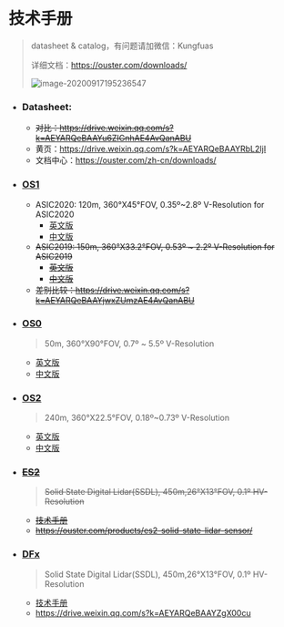 # 技术手册

> datasheet & catalog，有问题请加微信：Kungfuas
>
> 详细文档：https://ouster.com/downloads/
>
> ![image-20200917195236547](catalog.assets/image-20200917195236547.png)

- ### Datasheet:

  - ~~对比：https://drive.weixin.qq.com/s?k=AEYARQeBAAYu6ZIGnhAE4AvQanABU~~
  - 黄页：https://drive.weixin.qq.com/s?k=AEYARQeBAAYRbL2IjI
  - 文档中心：https://ouster.com/zh-cn/downloads/

- ### [OS1](https://ouster.com/products/os1-lidar-sensor/)

  - ASIC2020:   120m, 360°X45°FOV, 0.35º~2.8º V-Resolution for ASIC2020
    - [英文版](https://data.ouster.io/downloads/datasheets/datasheet-revd-v2p1-os1.pdf)
    - [中文版](https://ouster.oss-cn-shanghai.aliyuncs.com/firmware%20v2.1/CN-datasheet-revd-v2p1-os1.pdf)
  - ~~ASIC2019:   150m,  360°X33.2°FOV, 0.53º ~ 2.2º V-Resolution for ASIC2019~~
    - ~~[英文版](https://data.ouster.io/downloads/datasheets/datasheet-gen1-v2p0-os1.pdf)~~
    - ~~[中文版](https://ouster.oss-cn-shanghai.aliyuncs.com/firmware%20v2.0/CN-Datasheet-gen1-v2p0-os1.pdf)~~
  - ~~差别比较：https://drive.weixin.qq.com/s?k=AEYARQeBAAYjwxZUmzAE4AvQanABU~~
  
- ### [OS0](https://ouster.com/products/os0-lidar-sensor/)

  > 50m, 360°X90°FOV, 0.7º ~ 5.5º V-Resolution
  
  - [英文版](https://data.ouster.io/downloads/datasheets/datasheet-revd-v2p1-os0.pdf)
  - [中文版](https://ouster.oss-cn-shanghai.aliyuncs.com/firmware%20v2.1/CN-datasheet-revd-v2p1-os0.pdf)
  
- ### [OS2](https://ouster.com/products/os2-lidar-sensor/)

  > 240m, 360°X22.5°FOV, 0.18º~0.73º V-Resolution
  
  - [英文版](https://data.ouster.io/downloads/datasheets/datasheet-revd-v2p1-os2.pdf)
  - [中文版](https://ouster.oss-cn-shanghai.aliyuncs.com/firmware%20v2.1/CN-datasheet-revd-v2p1-os2.pdf)
  
- ### ~~[ES2](https://ouster.com/products/es2-solid-state-lidar-sensor/)~~

  > ~~Solid State Digital Lidar(SSDL), 450m,26°X13°FOV, 0.1º HV-Resolution~~
  
  - ~~[技术手册](https://go.ouster.io/cs/c/?cta_guid=e97dc3d3-4b63-4f4a-bcf7-0d4593d2d27f&signature=AAH58kHlRKUqTwbqtI-wPrDNU3Djj8geqA&pageId=35504500461&placement_guid=6c0461fe-110f-4874-8325-926f80bd4cf8&click=aa9dc409-d45a-4f69-be4a-750f7606f1e4&hsutk=c87875bc03856f8118673497d6f8d277&canon=https%3A%2F%2Fgo.ouster.io%2Fdownload%2Fdatasheet%2Fes2%2F&utm_referrer=https%3A%2F%2Fgo.ouster.io%2Fdownload%2Fdatasheet%2Fes2%2F&portal_id=5054152&redirect_url=APefjpGp6slanUtEvf4ImcKm9lT3IhbtOtXv0YCu0N_FHg1YeU3lPriObndWiIOLv4mPuQ4_2CPH-BBLLeh9y8OG9gPuu-xZb3eL-5kfNQaK9H-jIBqeGwNdpURK0j4bB2EBkSDbhehWP6NITLlNXyMzQ4kBTPeWD3JBwC3pjyr7Jqlgj8I2jdWhwIQTQRyRX0BVtzWniZp4O9AQYV8MP8jYK2V3QDShByrEdjm4Qi6izAtqBMDzb7LM0d2BjZ-5JjKoS2zZEd1wn4HiZGHYNgq2guwSfjl6-GnDkvDDM_9y-CUby9hcY64h0TYbLfeyxQzoLtI7N5kxXlStX8RsPlNnLFNKYPt7Ww&__hstc=82216777.c87875bc03856f8118673497d6f8d277.1603370521882.1630924076049.1630931123070.8&__hssc=82216777.2.1630931123070&__hsfp=3347672005&contentType=landing-page)~~
  - ~~https://ouster.com/products/es2-solid-state-lidar-sensor/~~
  
- ### **[DFx](/DFLidar)**

  > Solid State Digital Lidar(SSDL), 450m,26°X13°FOV, 0.1º HV-Resolution
  
  - [技术手册](/DFLidar)
  - https://drive.weixin.qq.com/s?k=AEYARQeBAAYZgX00cu

